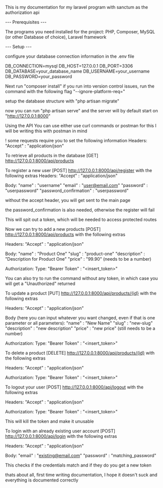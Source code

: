 This is my documentation for my laravel program with sanctum as the authorization api

--- Prerequisites ---

The programs you need installed for the project:
PHP,
Composer,
MySQL (or other Database of choice),
Laravel framework


--- Setup ---

configure your database connection information in the .env
file

DB_CONNECTION=mysql
DB_HOST=127.0.0.1
DB_PORT=3306
DB_DATABASE=your_database_name
DB_USERNAME=your_username
DB_PASSWORD=your_password

Next run "composer install"
if you run into version control issues, run the command
with the following flag 
"--ignore-platform-req=<problematic-dependency>"


setup the database structure with "php artisan migrate"

now you can run "php artisan serve" and the server will
by default start on "http://127.0.0.1:8000"


Using the API
You can use either use curl commands or postman for this
I will be writing this with postman in mind

! some requests require you to set the following information
Headers: "Accept" : "application/json"

To retrieve all products in the database
[GET] http://127.0.0.1:8000/api/products


To register a new user
[POST] http://127.0.0.1:8000/api/register
with the following extras
Headers: "Accept" : "application/json"

Body:
"name" : "username"
"email" : "user@email.com"
"password" : "userpassword"
"password_confirmation" : "userpassword"

without the accept header, you will get sent to the main 
page

the password_confirmation is also needed, otherwise the 
register will fail

This will spit out a token, which will be needed to access 
protected routes


Now we can try to add a new products
[POST] http://127.0.0.1:8000/api/products
with the following extras

Headers: "Accept" : "application/json"

Body: 
"name" : "Product One"
"slug" : "product-one"
"description" : "Description for Product One"
"price" : "99.90" (needs to be a number)

Authorization: 
Type: "Bearer Token" : "<insert_token>"

You can also try to run the command without any token,
in which case you will get a "Unauthorized" returned


To update a product
[PUT] http://127.0.0.1:8000/api/products/{id}
with the following extras

Headers: "Accept" : "application/json"

Body (here you can input whatever you want changed, even if
that is one parameter or all parameters):
"name" : "New Name"
"slug" : "new-slug"
"description" : "new description"
"price" : "new price" (still needs to be a number)

Authorization:
Type: "Bearer Token" : "<insert_token>"


To delete a product
[DELETE] http://127.0.0.1:8000/api/products/{id}
with the following extras

Headers: "Accept" : "application/json"

Authorization:
Type: "Bearer Token" : "<insert_token>"


To logout your user
[POST] http://127.0.0.1:8000/api/logout
with the following extras

Headers: "Accept" : "application/json"

Authorization:
Type: "Bearer Token" : "<insert_token>"

This will kill the token and make it unusable


To login with an already existing user account
[POST] http://127.0.0.1:8000/api/login
with the following extras

Headers: "Accept" : "application/json"

Body:
"email" : "existing@email.com"
"password" : "matching_password"

This checks if the credentials match and if they do you 
get a new token 




thats about all, first time writing documentation, I hope
it doesn't suck and everything is documented correctly




